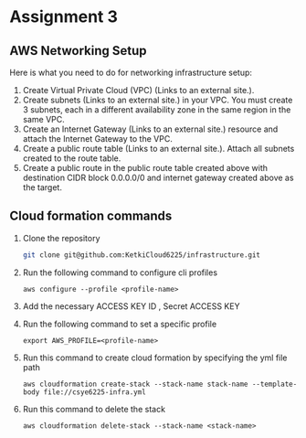 # Assignment 3

## AWS Networking Setup
    
Here is what you need to do for networking infrastructure setup:

1. Create Virtual Private Cloud (VPC) (Links to an external site.).
2. Create subnets (Links to an external site.) in your VPC. You must create 3 subnets, each in a different availability zone in the same region in the same VPC.
3. Create an Internet Gateway (Links to an external site.) resource and attach the Internet Gateway to the VPC.
4. Create a public route table (Links to an external site.). Attach all subnets created to the route table.
5. Create a public route in the public route table created above with destination CIDR block 0.0.0.0/0 and internet gateway created above as the target.

## Cloud formation commands

1. Clone the repository

    ```sh
    git clone git@github.com:KetkiCloud6225/infrastructure.git
    ```


2. Run the following command to configure cli profiles
   
   ```
   aws configure --profile <profile-name>
   ```

3. Add the necessary ACCESS KEY ID , Secret ACCESS KEY

4. Run the following command to set a specific profile 

   ```
   export AWS_PROFILE=<profile-name>
   ```

5. Run this command to create cloud formation by specifying the yml file path

    ```
   aws cloudformation create-stack --stack-name stack-name --template-body file://csye6225-infra.yml
   ```

4. Run this command to delete the stack
    
    ```    
    aws cloudformation delete-stack --stack-name <stack-name>
    ```
